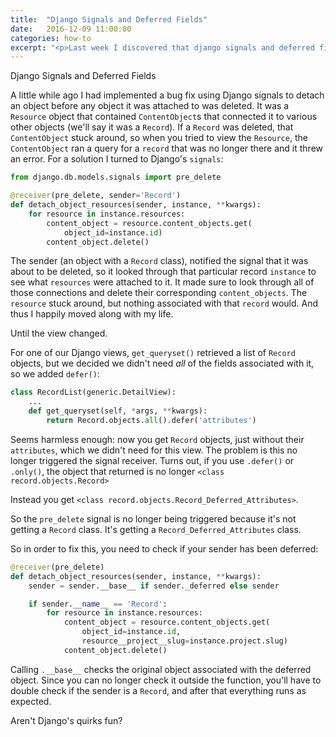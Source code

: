 ```yaml
---
title:  "Django Signals and Deferred Fields"
date:   2016-12-09 11:00:00
categories: how-to
excerpt: "<p>Last week I discovered that django signals and deferred fields don't play well together, but there's a solution.</p>"
---
```


Django Signals and Deferred Fields

A little while ago I had implemented a bug fix using Django signals to detach an object before any object it was attached to was deleted. It was a `Resource` object that contained `ContentObject`s that connected it to various other objects (we'll say it was a `Record`). If a `Record` was deleted, that `ContentObject` stuck around, so when you tried to view the `Resource`, the `ContentObject` ran a query for a `record` that was no longer there and it threw an error. For a solution I turned to Django's `signals`:

```python
from django.db.models.signals import pre_delete

@receiver(pre_delete, sender='Record')
def detach_object_resources(sender, instance, **kwargs):
    for resource in instance.resources:
        content_object = resource.content_objects.get(
            object_id=instance.id)
        content_object.delete()
```

The sender (an object with a `Record` class), notified the signal that it was about to be deleted, so it looked through that particular record `instance` to see what `resources` were attached to it. It made sure to look through all of those connections and  delete their corresponding `content_objects`. The `resource` stuck around, but nothing associated with that `record` would. And thus I happily moved along with my life.

Until the view changed.

For one of our Django views, `get_queryset()` retrieved a list of `Record` objects, but we decided we didn't need _all_ of the fields associated with it, so we added `defer()`:

```python
class RecordList(generic.DetailView):
    ...
    def get_queryset(self, *args, **kwargs):
        return Record.objects.all().defer('attributes')
```

Seems harmless enough: now you get `Record` objects, just without their `attributes`, which we didn't need for this view. The problem is this no longer triggered the signal receiver. Turns out, if you use `.defer()` or `.only()`, the object that returned is no longer `<class record.objects.Record>`

Instead you get `<class record.objects.Record_Deferred_Attributes>`.

So the `pre_delete` signal is no longer being triggered because it's not getting a `Record` class. It's getting a `Record_Deferred_Attributes` class.

So in order to fix this, you need to check if your sender has been deferred:

```python
@receiver(pre_delete)
def detach_object_resources(sender, instance, **kwargs):
    sender = sender.__base__ if sender._deferred else sender

    if sender.__name__ == 'Record':
        for resource in instance.resources:
            content_object = resource.content_objects.get(
                object_id=instance.id,
                resource__project__slug=instance.project.slug)
            content_object.delete()
```

Calling `.__base__` checks the original object associated with the deferred object. Since you can no longer check it outside the function, you'll have to double check if the sender is a `Record`, and after that everything runs as expected.

Aren't Django's quirks fun?